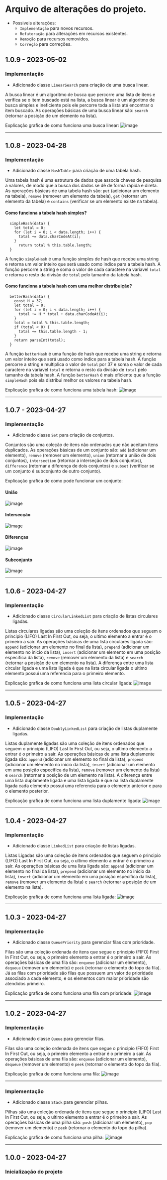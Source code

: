 # Arquivo de alterações do projeto.

- Possiveis alterações:
  - `Implementação` para novos recursos.
  - `Refatoração` para alterações em recursos existentes.
  - `Remoção` para recursos removidos.
  - `Correção` para correções.

## 1.0.9 - 2023-05-02

### Implementação

- Adicionado classe `LinearSearch` para criação de uma busca linear.

A busca linear é um algoritmo de busca que percorre uma lista de itens e verifica se o item buscado está na lista, a busca linear é um algoritmo de busca simples e ineficiente pois ele percorre toda a lista até encontrar o item buscado. As operações básicas de uma busca linear são: `search` (retornar a posição de um elemento na lista).

Explicação grafica de como funciona uma busca linear:
![image](https://user-images.githubusercontent.com/60474834/235813561-249bccc2-318f-44be-b3f0-4a01139b7ac0.png)

---

## 1.0.8 - 2023-04-28

### Implementação

- Adicionado classe `HashTable` para criação de uma tabela hash.

Uma tabela hash é uma estrutura de dados que associa chaves de pesquisa a valores, de modo que a busca dos dados se dê de forma rápida e direta. As operações básicas de uma tabela hash são: `put` (adicionar um elemento na tabela), `remove` (remover um elemento da tabela), `get` (retornar um elemento da tabela) e `contains` (verificar se um elemento existe na tabela).

#### Como funciona a tabela hash simples?

```
  simpleHash(data) {
    let total = 0;
    for (let i = 0; i < data.length; i++) {
      total += data.charCodeAt(i);
    }
      return total % this.table.length;
  }
```

A função `simpleHash` é uma função simples de hash que recebe uma string e retorna um valor inteiro que será usado como indice para a tabela hash. A função percorre a string e soma o valor de cada caractere na variavel `total` e retorna o resto da divisão de `total` pelo tamanho da tabela hash.

#### Como funciona a tabela hash com uma melhor distribuição?

```
  betterHash(data) {
    const H = 37;
    let total = 0;
    for (let i = 0; i < data.length; i++) {
      total += H * total + data.charCodeAt(i);
    }
    total = total % this.table.length;
    if (total < 0) {
      total += this.table.length - 1;
    }
    return parseInt(total);
  }
```

A função `betterHash` é uma função de hash que recebe uma string e retorna um valor inteiro que será usado como indice para a tabela hash. A função percorre a string e multiplica o valor de `total` por 37 e soma o valor de cada caractere na variavel `total` e retorna o resto da divisão de `total` pelo tamanho da tabela hash. A função `betterHash` é mais eficiente que a função `simpleHash` pois ela distribui melhor os valores na tabela hash.

Explicação grafica de como funciona uma tabela hash:
![image](https://user-images.githubusercontent.com/60474834/235196823-f8501b02-3f8b-4aa8-81dd-ebec1b6b457a.png)

---

## 1.0.7 - 2023-04-27

### Implementação

- Adicionado classe `Set` para criação de conjuntos.

Conjuntos são uma coleção de itens não ordenados que não aceitam itens duplicados. As operações básicas de um conjunto são: `add` (adicionar um elemento), `remove` (remover um elemento), `union` (retornar a união de dois conjuntos), `intersection` (retornar a interseção de dois conjuntos), `difference` (retornar a diferença de dois conjuntos) e `subset` (verificar se um conjunto é subconjunto de outro conjunto).

Explicação grafica de como pode funcionar um conjunto:

#### União

![image](https://user-images.githubusercontent.com/60474834/235224130-f1be0deb-cc7a-4f3f-abb3-ed230d800346.png)

#### Intersecção

![image](https://user-images.githubusercontent.com/60474834/235224270-309b1873-2979-4ab0-8cec-02e257cca2fa.png)

#### Diferenças

![image](https://user-images.githubusercontent.com/60474834/235224209-84b26dae-5755-4964-9d20-b59a50838b10.png)

#### Subconjunto

![image](https://user-images.githubusercontent.com/60474834/235224957-e6ed18dc-6feb-4cce-a73d-7397980b4e06.png)

---

## 1.0.6 - 2023-04-27

### Implementação

- Adicionado classe `CircularLinkedList` para criação de listas circulares ligadas.

Listas circulares ligadas são uma coleção de itens ordenados que seguem o principio (LIFO) Last In First Out, ou seja, o ultimo elemento a entrar é o primeiro a sair. As operações básicas de uma lista circulares ligada são: `append` (adicionar um elemento no final da lista), `prepend` (adicionar um elemento no inicio da lista), `insert` (adicionar um elemento em uma posição especifica da lista), `remove` (remover um elemento da lista) e `search` (retornar a posição de um elemento na lista). A diferença entre uma lista circular ligada e uma lista ligada é que na lista circular ligada o ultimo elemento possui uma referencia para o primeiro elemento.

Explicação grafica de como funciona uma lista circular ligada:
![image](https://user-images.githubusercontent.com/60474834/235217960-3da9f385-f279-47a7-b5f1-1cffce3b5488.png)

---

## 1.0.5 - 2023-04-27

### Implementação

- Adicionado classe `DoublyLinkedList` para criação de listas duplamente ligadas.

Listas duplamente ligadas são uma coleção de itens ordenados que seguem o principio (LIFO) Last In First Out, ou seja, o ultimo elemento a entrar é o primeiro a sair. As operações básicas de uma lista duplamente ligada são: `append` (adicionar um elemento no final da lista), `prepend` (adicionar um elemento no inicio da lista), `insert` (adicionar um elemento em uma posição especifica da lista), `remove` (remover um elemento da lista) e `search` (retornar a posição de um elemento na lista). A diferença entre uma lista duplamente ligada e uma lista ligada é que na lista duplamente ligada cada elemento possui uma referencia para o elemento anterior e para o elemento posterior.

Explicação grafica de como funciona uma lista duplamente ligada:
![image](https://user-images.githubusercontent.com/60474834/235217334-1b779943-3ed6-4aba-8035-df9b3ecf1988.png)

---

## 1.0.4 - 2023-04-27

### Implementação

- Adicionado classe `LinkedList` para criação de listas ligadas.

Listas Ligadas são uma coleção de itens ordenados que seguem o principio (LIFO) Last In First Out, ou seja, o ultimo elemento a entrar é o primeiro a sair. As operações básicas de uma lista ligada são: `append` (adicionar um elemento no final da lista), `prepend` (adicionar um elemento no inicio da lista), `insert` (adicionar um elemento em uma posição especifica da lista), `remove` (remover um elemento da lista) e `search` (retornar a posição de um elemento na lista).

Explicação grafica de como funciona uma lista ligada:
![image](https://user-images.githubusercontent.com/60474834/235215664-78e63fc7-6d44-46a2-8562-7fb5244b9925.png)

---

## 1.0.3 - 2023-04-27

### Implementação

- Adicionado classe `QueuePriority` para gerenciar filas com prioridade.

Filas são uma coleção ordenada de itens que segue o principio (FIFO) First In First Out, ou seja, o primeiro elemento a entrar é o primeiro a sair. As operações básicas de uma fila são: `enqueue` (adicionar um elemento), `dequeue` (remover um elemento) e `peek` (retornar o elemento do topo da fila). Já as filas com prioridade são filas que possuem um valor de prioridade associado a cada elemento, e os elementos com maior prioridade são atendidos primeiro.

Explicação grafica de como funciona uma fila com prioridade:
![image](https://user-images.githubusercontent.com/60474834/234969808-4471121e-12a6-4bf7-80a1-23c19e94f4e8.png)

---

## 1.0.2 - 2023-04-27

### Implementação

- Adicionado classe `Queue` para gerenciar filas.

Filas são uma coleção ordenada de itens que segue o principio (FIFO) First In First Out, ou seja, o primeiro elemento a entrar é o primeiro a sair. As operações básicas de uma fila são: `enqueue` (adicionar um elemento), `dequeue` (remover um elemento) e `peek` (retornar o elemento do topo da fila).

Explicação grafica de como funciona uma fila:
![image](https://user-images.githubusercontent.com/60474834/234966703-05273651-d5a0-4d00-a535-f1c58ee36285.png)

---

### Implementação

- Adicionado classe `Stack` para gerenciar pilhas.

Pilhas são uma coleção ordenada de itens que segue o principio (LIFO) Last In First Out, ou seja, o ultimo elemento a entrar é o primeiro a sair. As operações básicas de uma pilha são: `push` (adicionar um elemento), `pop` (remover um elemento) e `peek` (retornar o elemento do topo da pilha).

Explicação grafica de como funciona uma pilha:
![image](https://user-images.githubusercontent.com/60474834/234957035-409ea4d8-44e5-46fd-8068-ce3b9c62866d.png)

---

## 1.0.0 - 2023-04-27

### Inicialização do projeto
